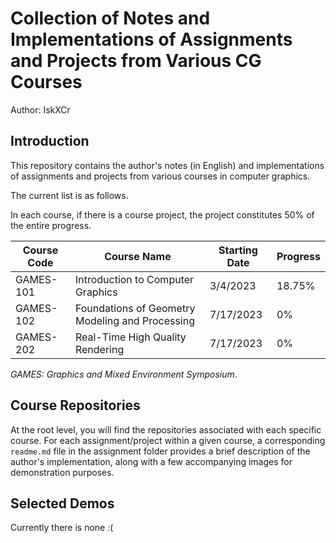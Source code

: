 # Collection of Notes and Implementations of Assignments and Projects from Various CG Courses

Author: IskXCr

## Introduction

This repository contains the author's notes (in English) and implementations of assignments and projects from various courses in computer graphics.

The current list is as follows. 

In each course, if there is a course project, the project constitutes 50% of the entire progress.

| Course Code | Course Name                                     | Starting Date | Progress |
| ----------- | ----------------------------------------------- | ------------- | -------- |
| GAMES-101   | Introduction to Computer Graphics               | 3/4/2023      | 18.75%   |
| GAMES-102   | Foundations of Geometry Modeling and Processing | 7/17/2023     | 0%       |
| GAMES-202   | Real-Time High Quality Rendering                | 7/17/2023     | 0%       |

*GAMES: Graphics and Mixed Environment Symposium*.



## Course Repositories

At the root level, you will find the repositories associated with each specific course. For each assignment/project within a given course, a corresponding `readme.md` file in the assignment folder provides a brief description of the author's implementation, along with a few accompanying images for demonstration purposes.



## Selected Demos

Currently there is none :(

